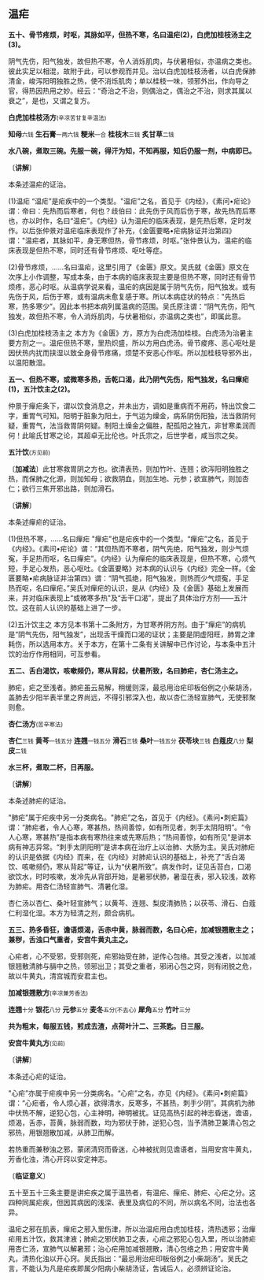 ## 温疟

**五十、骨节疼烦，时呕，其脉如平，但热不寒，名曰温疟(2)，白虎加桂枝汤主之(3)。**

阴气先伤，阳气独发，故但热不寒，令人消烁肌肉，与伏暑相似，亦温病之类也。彼此实足以相混，故附于此，可以参观而并见。治以白虎加桂枝汤者，以白虎保肺清金，峻泻阳明独胜之热，使不消烁肌肉；单以桂枝一味，领邪外出，作向导之官，得热因热用之妙。经云：“奇治之不治，则偶治之，偶治之不治，则求其属以衰之”，是也，又谓之复方。

**白虎加桂枝汤方**<small>(辛凉苦甘复辛温法)</small>

**知母**<small>六钱</small> **生石膏**<small>一两六钱</small>  **粳米**<small>一合</small>  **桂枝木**<small>三钱</small>  **炙甘草**<small>二钱</small>

**水八碗，煮取三碗。先服一碗，得汗为知，不知再服，知后仍服一剂，中病即已。**

〔**讲解**〕

本条述温疟的证治。

(1)温疟 “温疟”是疟疾中的一个类型。"温疟”之名，首见于《内经》，《素问•疟论》谓：帝曰：先热而后寒者，何也？歧伯曰：此先伤于风而后伤于寒，故先热而后寒也，亦以时作，名曰“温疟”。《内经》认为温疟的临床表现，是先热后寒，定时发作。以后张仲景对温疟临床表现作了补充，《金匮要略•疟病脉证并治第四》谓："温疟者，其脉如平，身无寒但热，骨节疼烦，时呕。”张仲景认为，温疟的临床表现是但热不寒，同时还有骨节疼烦、呕吐等症。

(2)骨节疼烦，……名曰温疟，这里引用了《金匮》原文。吴氏就《金匮》原文在次序上小作调整，写成本条，由于本病的临床表现主要是但热不寒，同时还有骨节烦疼，恶心时呕。从温病学说来看，温疟的病因是属于阴气先伤，阳气独发。或有先伤于风，后伤于寒，或有温病未愈复感于寒。所以本病症状的特点："先热后寒，热多寒少”。因此本书把本病列属温病的范围。吴氏原注谓：“阴气先伤，阳气独发，故但热不寒，令人消烁肌肉，与伏暑相似，亦温病之类也”，即属此意。

(3)白虎加桂枝汤主之  本方为《金匮》方，原方为白虎汤加桂枝。白虎汤为治暑主要方剂之一。温疟但热不寒，里热炽盛，所以方用白虎汤。骨节痠疼、恶心呕吐是因伏热内扰而挟湿以致全身骨节疼痛，烦楚不安恶心作呕。所以加桂枝导邪外出，以温阳散湿。

**五一、但热不寒，或微寒多热，舌乾口渴，此乃阴气先伤，阳气独发，名曰癉疟(1)，五汁饮主之(2)。**

仲景于癉疟条下，谓以饮食消息之，并未出方，调如是重病而不用药，特出饮食二字，重胃气可知。阳明于脏象为阳土，于气运为燥金，病系阴伤阳独，法当救阴何疑，重胃气，法当救胃阴何疑。制阳土燥金之偏胜，配孤阳之独亢，非甘寒柔润而何！此喻氏甘寒之论，其超卓无比伦也。叶氏宗之，后世学者，咸当宗之矣。

**五汁饮**<small>(方见前)</small>

〔**加减法**〕此甘寒救胃阴之方也。欲清表热，则加竹叶、连翘；欲泻阳明独胜之热，而保肺之化源，则加知母；欲救阴血，则加生地、元参；欲宣肺气，则加杏仁；欲行三焦开邪出路，则加滑石。

〔**讲解**〕

本条述癉疟的证治。

(1)但热不寒，……名曰癉疟 "癉疟”也是疟疾中的一个类型。“癉疟”之名，首见于《内经》。《素问•疟论》谓：“其但热而不寒者，阴气先绝，阳气独发，则少气烦寃，手足热而呕，名曰癉疟”。《内经》认为癉疟的临床表现是，但热不寒，心烦气短，手足心发热，恶心呕吐。《金匮要略》对本病的认识与《内经》完全一样。《金匮要略•疟病脉证并治第四》谓：“阴气孤绝，阳气独发，则热而少气烦寃，手足热而呕，名曰癉疟。”吴氏对癉疟的认识，是从《内经》及《金匮》基础上发展而来，并对临床表现上“或微寒多热"及“舌干口渴”，提出了具体治疗方剂——五汁饮。这在前人认识的基础上进了一步。

(2)五汁饮主之  本方见本书第十二条附方，为甘寒养阴方剂。由于"癉疟”的病机是“阴气先伤，阳气独发”，出现舌干燥而口渴的证状；主要是阴虚阳旺，肺胃之津耗伤，所以选用本方。关于本方，在第十二条有关讲解中已作讨论，与本条中五汁饮的治疗作用相同，可互参看。

**五二、舌白渴饮，咳嗽频仍，寒从背起，伏暑所致，名曰肺疟，杏仁汤主之。**

肺疟，疟之至浅者。肺疟虽云易解，稍缓则深，最忌用治疟印板俗例之小柴胡汤，盖肺去少阳半表半里之界尚远，不得引邪深入也，故以杏仁汤轻宣肺气，无使邪聚则愈。

**杏仁汤方**<small>(苦辛寒法)</small>

**杏仁**<small>三钱</small> **黄芩**<small>一钱五分</small> **连翘**<small>一钱五分</small> **滑石**<small>三钱</small>  **桑叶**<small>一钱五分</small>  **茯苓块**<small>三钱</small>  **白蔻皮**<small>八分</small>  **梨皮**<small>二钱</small>

**水三杯，煮取二杯，日再服。**

〔**讲解**〕

本条述肺疟的证治。

"肺疟”属于疟疾中另一分类病名。"肺疟”之名，首见于《内经》。《素问•刺疟篇》谓：“肺疟者，令人心寒，寒甚热，热间善惊，如有所见者，刺手太阴阳明”。“令人心寒，寒甚热”是指本病有寒热往来或先寒后热；“热间善惊，如有所见"是讲本病有神志异常。“刺手太阴阳明”是讲本病在治疗上以治肺、大肠为主。吴氏对肺疟的认识是依据《内经》而来，在《内经》对肺疟认识的基础上，补充了“舌白渴饮、咳嗽频仍，寒从背起”等证，认为“伏暑所致”。病发作时，证见舌苔白，口渴欲饮水，时时咳嗽，发冷先从背部开始，是暑邪伏肺，暑湿在表，邪入较浅，故称为肺疟。用杏仁汤轻宣肺气、清暑化湿。

杏仁汤以杏仁、桑叶轻宣肺气；以黄芩、连翘、梨皮清肺热；以茯苓、滑石、白蔻仁利湿化湿。本方为轻清之剂，颇合病机。

**五三、热多昏狂，谵语烦渴，舌赤中黄，脉弱而数，名曰心疟，加减银翘散主之；兼秽，舌浊口气重者，安宫牛黄丸主之。**

心疟者，心不受邪，受邪则死，疟邪始受在肺，逆传心包络。其受之浅者，以加减银翘散清肺与膈中之热，领邪出卫；其受之重者，邪闭心包之窍，则有闭脱之危，故以牛黄丸，清宫城而安君主也。

**加减银翘散方**<small>(辛凉兼芳香法)</small>

**连翘**<small>十分</small> **银花**<small>八分</small> **元参**<small>五分</small> **麦冬**<small>五分(不去心)</small> **犀角**<small>五分</small> **竹叶**<small>三分</small>

**共为粗末，每服五钱，煎成去渣，点荷叶汁二、三茶匙。日三服。**

**安宫牛黄丸方**<small>(见前)</small>

〔**讲解**〕

本条述心疟的证治。

"心疟”亦属于疟疾中另一分类病名。“心疟”之名，亦见《内经》。《素问•刺疟篇》谓：“心疟者，令人烦心甚，欲得清水，反寒多，不甚热，刺手少阴”。其病机为肺中伏热不解，逆犯心包，心主神明，神明被扰。证见高热引起的神志昏迷，谵语，烦渴，舌赤，苔黄，脉弱而数，均为邪伏于肺，逆犯心包，当予清肺卫兼清心包之邪热，用银翘散加减，从肺卫而解。

若热重而兼秽浊之邪，蒙闭清窍而昏迷，心神被扰则见谵语者，当用安宫牛黄丸，芳香化浊，清心开窍以安定神志。

〔**临证意义**〕

五十至五十三条主要是讲疟疾之属于温热者，有温疟、癉疟、肺疟、心疟之分。这四种同属疟疾，但因其病因的浅深、表里及病位的不同，所以病名不同，治法也各异。

温疟之邪在肌表，癉疟之邪入里伤津，所以治温疟用白虎加桂枝，清热透邪；治癉疟用五汁饮，救其津液；肺疟之邪伏肺卫之表，心疟之邪犯心包入里，所以治肺疟用杏仁汤，宣肺气以解暑邪；治心疟用加减银翘散，清心包络之热；用安宫牛黄丸，清热化浊以开心窍。吴氏指出：“最忌用治疟印板俗例之小柴胡汤”。吴氏之言，不能认为凡是疟疾即属少阳病小柴胡汤证，吿诫后人，必须辨证论治。
